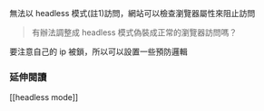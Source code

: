 
無法以 headless 模式(註1)訪問，網站可以檢查瀏覽器屬性來阻止訪問

> 有辦法調整成 headless 模式偽裝成正常的瀏覽器訪問嗎？


要注意自己的 ip 被鎖，所以可以設置一些預防邏輯


### 延伸閱讀

[[headless mode]]

